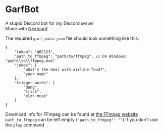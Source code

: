 # GarfBot

A stupid Discord bot for my Discord server  
Made with [Nextcord](https://github.com/nextcord/nextcord)

The required `garf_data.json` file should look something like this:
```jsonc
{
    "token": "ABC123",
    "path_to_ffmpeg": "path/to/ffmpeg", // On Windows: "path\\to\\ffmpeg.exe"
    "jokes": [
        "what's the deal with airline food?",
        "your mom!"
    ],
    "trigger_words": [
        "dang",
        "frick",
        "elon musk"
    ]
}
```
Download info for FFmpeg can be found at [the FFmpeg website](https://ffmpeg.org/)  
`path_to_ffmpeg` can be left empty (`"path_to_ffmpeg": ""`) if you don't use the `play` command
